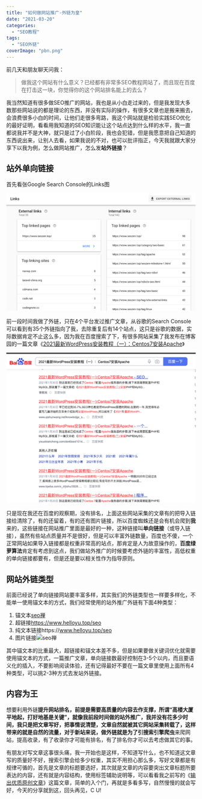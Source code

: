 ```yaml
---
title: "如何做网站推广-外链为皇"
date: "2021-03-20"
categories: 
  - "SEO教程"
tags: 
  - "SEO外链"
coverImage: "pbn.png"
---
```


前几天和朋友聊天问我：

> 做我这个网站有什么意义？已经都有非常多SEO教程网站了，而且现在百度在打击这一块，你觉得你的这个网站排名能上的去么？

我当然知道有很多做SEO推广的网站，我也是从小白走过来的，但是我发现大多数那些网站说的都是理论的东西，并没有实际的操作，有很多文章也是搬来搬去，会浪费很多小白的时间，让他们走很多弯路，我这个网站就是检验实践SEO优化的最好证明，看看用我知道的SEO知识能让这个站点达到什么样的水平，我一直都说我并不是大神，就只是过了小白阶段，我也会犯错，但是我愿意把自己知道的东西说出来，让别人去看，如果我说的不对，也可以批评指正，今天我就跟大家分享下以我为例，怎么做网站推广，怎么发**站外链接**？

## 站外单向链接

首先看张Google Search Console的Links图

![站外推广links](images/WX20210305-094345@2x.png)

前一段时间我做了外链，只在4个平台发过推广文章，从谷歌的Search Console可以看到有35个外链指向了我，去除重复后有14个站点，这只是谷歌的数据，实际数据肯定不止这么多，因为我在百度搜索了下，有很多网站采集了我发布在博客园的一篇文章《[2021最新WordPress安装教程（一）：Centos7安装Apache](https://www.cnblogs.com/seozen/p/wordpress-apache-setup-2021.html)》

![博客园文章转载](images/博客园文章转载.png)

只是现在我还在百度的观察期，没有排名，上面这些网站采集的文章有的把导入链接给清除了，有的还留着，有的还有图片链接，所以百度蜘蛛还是会有机会爬到**我**来的，这些链接在网站推广里面是最好的一种，这种链接叫**单向链接**（或导入链接），虽然有些站点质量并不是很好，但是可以丰富外链数量，百度也不傻，一个正常网站如果导入链接都是权重非常高的站点，那肯定是人为故意操作的，**百度绿萝算法**肯定有考虑到这点，我们做站外推广的时候要考虑外链的丰富性，高低权重的单向链接都要有，但是还是要以相关性作为指导原则。

## 网站外链类型

前面已经说了单向链接网站要丰富多样，其实我们的外链类型也一样要多样化，不能单一使用锚文本的方式，我们经常使用的站外推广外链有下面4种类型：

1. 锚文本<a href="https://www.helloyu.top/seo" >seo禅</a>
2. 超链接<a href="https://www.helloyu.top/seo" >https://www.helloyu.top/seo</a>
3. 纯文本链接https://www.helloyu.top/seo
4. 图片链接<img src="https://www.helloyu.top/seo/seo.png" alt="seo禅">

其中锚文本的比重最大，超链接和锚文本差不多，但是如果要做关键词优化就需要使用锚文本的方式，一篇推广文章，单向链接数最好控制在3-5个以内，而且要语义化的插入，不要影响阅读体验，还有记得最好不要在一篇文章里使用上面所有4种类型，可以挑2-3种方式去发站外链接。

## 内容为王

想要利用外链**提升网站排名，**前提是需要高质量的内容去作支撑，所谓“高楼大厦平地起，打好地基是关键”，就像我前段时间做的站外推广，我并没有花多少时间，我只是把文章写好，把事情说清楚，文章自然就被其它网站采集转载了，这样带来的就是自然的流量，对于新站来说，做外链就是为了引**搜索引擎爬虫**来爬网站，提高收录，有了收录你才可能有排名，有了排名你才可以去考虑做其它的事。

有朋友对写文章这事很头痛，我一开始也是这样，不知道写什么，也不知道这文章写的质量好不好，搜索引擎会给多少权重，其实不用担心那么多，写好文章都是有规律可循的，首先是文章的标题要选好，其次就是文章的内容要突出文章标题所要表达的内容，还有就是内容结构，使用标签辅助说明等，可以看看我之前写的《[输出优质原创文章](https://www.helloyu.top/seo/writing-seo-article.html)》这篇文章，简单的入个门，再就是多看多写，自然慢慢的就会写好，今天的分享就到这，回头再见，C U!
